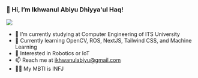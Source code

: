 ### 👋 Hi, I’m Ikhwanul Abiyu Dhiyya'ul Haq!
<div align="left">
  <img src="https://komarev.com/ghpvc/?username=wannn-one&color=blue&style=flat-square" align="left">
</div>
<br>

<!--- 
wannn-one/wannn-one** is a ✨ _special_ ✨ repository because its `README.md` (this file) appears on your GitHub profile. 
--->

- 🔭 I’m currently studying at Computer Engineering of ITS University
- 🌱 Currently learning OpenCV, ROS, NextJS, Tailwind CSS, and Machine Learning
- 👯 Interested in Robotics or IoT
- 📫 Reach me at ikhwanulabiyu@gmail.com
- 🧑🏻 My MBTI is INFJ
